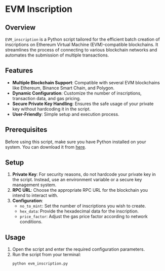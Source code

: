 # EVM Inscription

## Overview
`EVM_inscription` is a Python script tailored for the efficient batch creation of inscriptions on Ethereum Virtual Machine (EVM)-compatible blockchains. It streamlines the process of connecting to various blockchain networks and automates the submission of multiple transactions.

## Features
- **Multiple Blockchain Support**: Compatible with several EVM blockchains like Ethereum, Binance Smart Chain, and Polygon.
- **Dynamic Configuration**: Customize the number of inscriptions, transaction data, and gas pricing.
- **Secure Private Key Handling**: Ensures the safe usage of your private key without hardcoding it in the script.
- **User-Friendly**: Simple setup and execution process.

## Prerequisites
Before using this script, make sure you have Python installed on your system. You can download it from [here](https://www.python.org/downloads/).

## Setup
1. **Private Key**: For security reasons, do not hardcode your private key in the script. Instead, use an environment variable or a secure key management system.
2. **RPC URL**: Choose the appropriate RPC URL for the blockchain you intend to interact with.
3. **Configuration**:
   - `no_to_mint`: Set the number of inscriptions you wish to create.
   - `hex_data`: Provide the hexadecimal data for the inscription.
   - `price_factor`: Adjust the gas price factor according to network conditions.

## Usage
1. Open the script and enter the required configuration parameters.
2. Run the script from your terminal:
   ```
   python evm_inscription.py
   ```